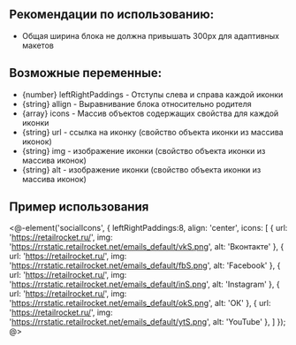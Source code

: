 ## Рекомендации по использованию:

* Общая ширина блока не должна привышать 300px для адаптивных макетов

## Возможные переменные:

* {number} leftRightPaddings - Отступы слева и справа каждой иконки
* {string} allign - Выравнивание блока относительно родителя
* {array} icons - Массив объектов содержащих свойства для каждой иконки
* {string} url - ссылка на иконку (свойство объекта иконки из массива иконок)
* {string} img - изображение иконки (свойство объекта иконки из массива иконок)
* {string} alt - изображение иконки (свойство объекта иконки из массива иконок)

## Пример использования

<@-element('socialIcons', {
  leftRightPaddings:8,
  align: 'center',
  icons: [
    {
      url: 'https://retailrocket.ru/',
      img: 'https://rrstatic.retailrocket.net/emails_default/vkS.png',
      alt: 'Вконтакте'
    },
    {
      url: 'https://retailrocket.ru/',
      img: 'https://rrstatic.retailrocket.net/emails_default/fbS.png',
      alt: 'Facebook'
    },
    {
      url: 'https://retailrocket.ru/',
      img: 'https://rrstatic.retailrocket.net/emails_default/inS.png',
      alt: 'Instagram'
    },
    {
      url: 'https://retailrocket.ru/',
      img: 'https://rrstatic.retailrocket.net/emails_default/okS.png',
      alt: 'ОК'
    },
    {
      url: 'https://retailrocket.ru/',
      img: 'https://rrstatic.retailrocket.net/emails_default/ytS.png',
      alt: 'YouTube'
    },
  ]
}); @>

